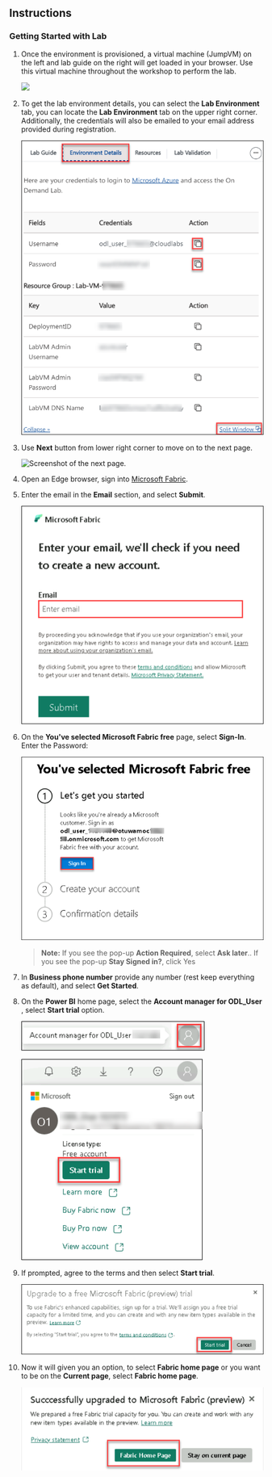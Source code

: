 ## Instructions

### Getting Started with Lab

1. Once the environment is provisioned, a virtual machine (JumpVM) on the left and lab guide on the right will get loaded in your browser. Use this virtual machine throughout the workshop to perform the lab.

    ![](images//DP-900(1).png)

1. To get the lab environment details, you can select the **Lab Environment** tab, you can locate the **Lab Environment** tab on the upper right corner. Additionally, the credentials will also be emailed to your email address provided during registration.

    ![](images//image-2(LI).png)

1. Use **Next** button from lower right corner to move on to the next page.

   ![Screenshot of the next page.](images//next.png)

1. Open an Edge browser, sign into [Microsoft Fabric](https://app.fabric.microsoft.com).

1. Enter the email <inject key="AzureAdUserEmail"></inject> in the **Email** section, and select **Submit**.

    ![Screenshot of the experience switcher menu.](./images/DP-900-email.png)

1. On the **You've selected Microsoft Fabric free** page, select **Sign-In**. Enter the Password: <inject key="AzureAdUserPassword"></inject>

   ![Screenshot of the experience switcher menu.](./images/DP-900-signin.png)
   
    >**Note:** If you see the pop-up **Action Required**, select **Ask later**..
   > If you see the pop-up **Stay Signed in?**, click Yes

1.  In **Business phone number** provide any number (rest keep everything as default), and select **Get Started**.

1. On the **Power BI** home page, select the **Account manager for ODL_User <inject key="DeploymentID" enableCopy="false"/>**, select **Start trial** option.

   ![](images//DP-900-accountmanager.png)

   ![](images//DP-900-trial2.png)

1. If prompted, agree to the terms and then select **Start trial**.

     ![](images//start-trial.png)

1. Now it will given you an option, to select **Fabric home page** or you want to be on the **Current page**, select **Fabric home page**.
   
     ![](images//fabrichomepage.png)


